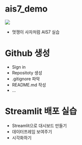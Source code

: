 # ais7_demo

<img src="https://item.kakaocdn.net/do/fd0050f12764b403e7863c2c03cd4d2d7154249a3890514a43687a85e6b6cc82">

* 멋쟁이 사자처럼 AIS7 실습

# Github 생성
* Sign in
* Repositoty 생성
* .gitignore 파악
* README.md 작성
* ...

# Streamlit 배포 실습
* Streamlit으로 대시보드 만들기
* 데이터프레임 보여주기
* 시각화하기
